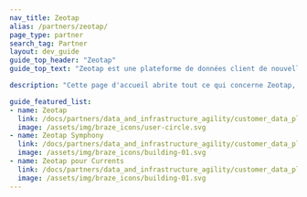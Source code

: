 ```yaml
---
nav_title: Zeotap
alias: /partners/zeotap/
page_type: partner
search_tag: Partner
layout: dev_guide
guide_top_header: "Zeotap"
guide_top_text: "Zeotap est une plateforme de données client de nouvelle génération. Elle permet aux marques d'unifier, d'enrichir et d'activer les données clients pour un avenir sans cookies, tout en plaçant la confidentialité des clients et la conformité au premier plan."

description: "Cette page d'accueil abrite tout ce qui concerne Zeotap, y compris comment intégrer Zeotap et utiliser Zeotap Symphony."

guide_featured_list:
- name: Zeotap
  link: /docs/partners/data_and_infrastructure_agility/customer_data_platform/zeotap/zeotap/
  image: /assets/img/braze_icons/user-circle.svg
- name: Zeotap Symphony
  link: /docs/partners/data_and_infrastructure_agility/customer_data_platform/zeotap/symphony/
  image: /assets/img/braze_icons/building-01.svg
- name: Zeotap pour Currents
  link: /docs/partners/data_and_infrastructure_agility/customer_data_platform/zeotap/zeotap_for_currents/
  image: /assets/img/braze_icons/building-01.svg
---
```


<br> 
